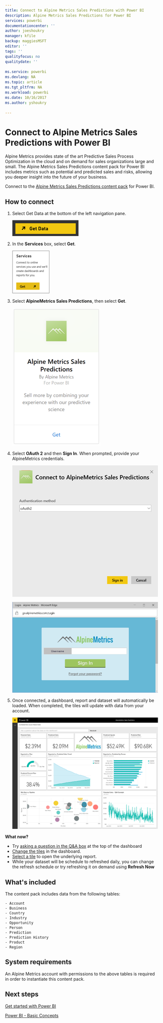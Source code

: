 ```yaml
---
title: Connect to Alpine Metrics Sales Predictions with Power BI
description: Alpine Metrics Sales Predictions for Power BI
services: powerbi
documentationcenter: ''
author: joeshoukry
manager: kfile
backup: maggiesMSFT
editor: ''
tags: ''
qualityfocus: no
qualitydate: ''

ms.service: powerbi
ms.devlang: NA
ms.topic: article
ms.tgt_pltfrm: NA
ms.workload: powerbi
ms.date: 10/16/2017
ms.author: yshoukry

---
```

# Connect to Alpine Metrics Sales Predictions with Power BI
Alpine Metrics provides state of the art Predictive Sales Process Optimization in the cloud and on demand for sales organizations large and small. The Alpine Metrics Sales Predictions content pack for Power BI includes metrics such as potential and predicted sales and risks, allowing you deeper insight into the future of your business. 

Connect to the [Alpine Metrics Sales Predictions content pack](https://app.powerbi.com/getdata/services/alpine-metrics) for Power BI.

## How to connect
1. Select Get Data at the bottom of the left navigation pane.  
   
    ![](media/service-connect-to-alpine-metrics/getdata.png)
2. In the **Services** box, select **Get**.  
   
    ![](media/service-connect-to-alpine-metrics/services.png)
3. Select **AlpineMetrics Sales Predictions**, then select **Get**.  
   
    ![](media/service-connect-to-alpine-metrics/alpine.png)
4. Select **OAuth 2** and then **Sign In**. When prompted, provide your AlpineMetrics credentials.
   
    ![](media/service-connect-to-alpine-metrics/creds.png)
   
    ![](media/service-connect-to-alpine-metrics/creds2.png)
5. Once connected, a dashboard, report and dataset will automatically be loaded. When completed, the tiles will update with data from your account.
   
    ![](media/service-connect-to-alpine-metrics/dashboard.png)

**What now?**

* Try [asking a question in the Q&A box](service-q-and-a.md) at the top of the dashboard
* [Change the tiles](service-dashboard-edit-tile.md) in the dashboard.
* [Select a tile](service-dashboard-tiles.md) to open the underlying report.
* While your dataset will be schedule to refreshed daily, you can change the refresh schedule or try refreshing it on demand using **Refresh Now**

## What's included
The content pack includes data from the following tables:  

    - Account    
    - Business    
    - Country    
    - Industry    
    - Opportunity  
    - Person  
    - Prediction    
    - Prediction History    
    - Product  
    - Region    

## System requirements
An Alpine Metrics account with permissions to the above tables is required in order to instantiate this content pack.

## Next steps
[Get started with Power BI](service-get-started.md)

[Power BI - Basic Concepts](service-basic-concepts.md)

